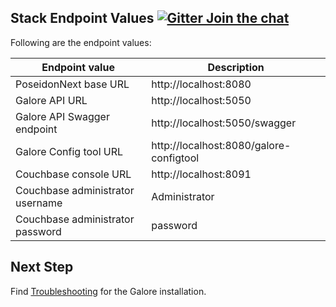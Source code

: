 ## Stack Endpoint Values  [![Gitter Join the chat](https://badges.gitter.im/Join%20Chat.svg)](https://gitter.im/kognifai/Lobby)

Following are the endpoint values:

| Endpoint value | Description  
|-------------------------|---------------
PoseidonNext base URL | http://localhost:8080
Galore API URL | http://localhost:5050
Galore API Swagger endpoint | http://localhost:5050/swagger
Galore Config tool URL | http://localhost:8080/galore-configtool
Couchbase console URL | http://localhost:8091
Couchbase administrator username | Administrator
Couchbase administrator password | password

## Next Step
Find [Troubleshooting](Troubleshooting.md) for the Galore installation.
